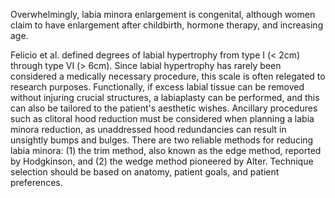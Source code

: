 Overwhelmingly, labia minora enlargement is congenital, although women claim to have enlargement after childbirth, hormone therapy, and increasing age.

Felicio et al. defined degrees of labial hypertrophy from type I (< 2cm) through type VI (> 6cm). Since labial hypertrophy has rarely been considered a medically necessary procedure, this scale is often relegated to research purposes. Functionally, if excess labial tissue can be removed without injuring crucial structures, a labiaplasty can be performed, and this can also be tailored to the patient's aesthetic wishes. Ancillary procedures such as clitoral hood reduction must be considered when planning a labia minora reduction, as unaddressed hood redundancies can result in unsightly bumps and bulges. There are two reliable methods for reducing labia minora: (1) the trim method, also known as the edge method, reported by Hodgkinson, and (2) the wedge method pioneered by Alter. Technique selection should be based on anatomy, patient goals, and patient preferences.
